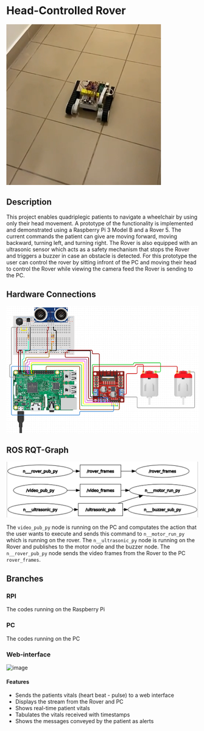 # Head-Controlled Rover
<img src="Rover.png" alt="Rover" title="Rover">

## Description
This project enables quadriplegic patients to navigate a wheelchair by using only their head movement.
A prototype of the functionality is implemented and demonstrated using a Raspberry Pi 3 Model B and a Rover 5.
The current commands the patient can give are moving forward, moving backward, turning left, and turning right.
The Rover is also equipped with an ultrasonic sensor which acts as a safety mechanism that stops the Rover and triggers a buzzer in case an obstacle is detected.
For this prototype the user can control the rover by sitting infront of the PC and moving their head to control the Rover while viewing the camera feed the Rover is sending to the PC.


## Hardware Connections
<img src="Hardware Circuitry .png" alt="Hardware Circuit" title="Hardware Circuit">


## ROS RQT-Graph
<img src="RQT.jpeg" alt="RQT-Graph" title="RQT-Graph">

The `video_pub_py` node is running on the PC and computates the action that the user wants to execute and sends this command to `n__motor_run_py` which is running on the rover.
The `n__ultrasonic_py` node is running on the Rover and publishes to the motor node and the buzzer node.
The `n__rover_pub_py` node sends the video frames from the Rover to the PC `rover_frames`.

## Branches

### RPI
The codes running on the Raspberry Pi

### PC
The codes running on the PC


### Web-interface
![image](https://user-images.githubusercontent.com/97162452/168884268-b0849145-5019-47c7-a1f1-1673ee2dcc84.png)
#### Features
* Sends the patients vitals (heart beat - pulse) to a web interface
* Displays the stream from the Rover and PC
* Shows real-time patient vitals
* Tabulates the vitals received with timestamps
* Shows the messages conveyed by the patient as alerts
